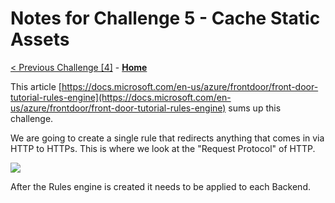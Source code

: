 # Notes for Challenge 5 - Cache Static Assets

 [< Previous Challenge [4]](./Solution04.md) - **[Home](./README.md)**


This article [https://docs.microsoft.com/en-us/azure/frontdoor/front-door-tutorial-rules-engine](https://docs.microsoft.com/en-us/azure/frontdoor/front-door-tutorial-rules-engine) sums up this challenge.

We are going to create a single rule that redirects anything that comes in via HTTP to HTTPs.  This is where we look at the "Request Protocol" of HTTP.

![](./images/RuleExample.png)

After the Rules engine is created it needs to be applied to each Backend.